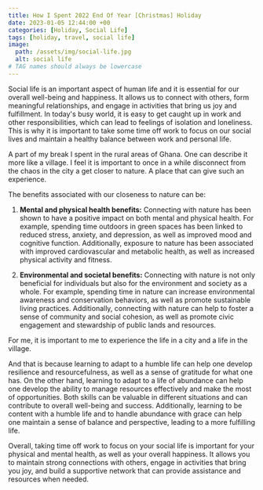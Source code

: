```yaml
---
title: How I Spent 2022 End Of Year [Christmas] Holiday
date: 2023-01-05 12:44:00 +00
categories: [Holiday, Social Life]
tags: [holiday, travel, social life]
image:
  path: /assets/img/social-life.jpg
  alt: social life
# TAG names should always be lowercase
---
```


Social life is an important aspect of human life and it is essential for our overall well-being and happiness. It allows us to connect with others, form meaningful relationships, and engage in activities that bring us joy and fulfillment. In today's busy world, it is easy to get caught up in work and other responsibilities, which can lead to feelings of isolation and loneliness. This is why it is important to take some time off work to focus on our social lives and maintain a healthy balance between work and personal life.

A part of my break I spent in the rural areas of Ghana. One can describe it more like a village. I feel it is important to once in a while disconnect from the chaos in the city a get closer to nature. A place that can give such an experience.

The benefits associated with our closeness to nature can be:

1. **Mental and physical health benefits:** Connecting with nature has been shown to have a positive impact on both mental and physical health. For example, spending time outdoors in green spaces has been linked to reduced stress, anxiety, and depression, as well as improved mood and cognitive function. Additionally, exposure to nature has been associated with improved cardiovascular and metabolic health, as well as increased physical activity and fitness.

2. **Environmental and societal benefits:** Connecting with nature is not only beneficial for individuals but also for the environment and society as a whole. For example, spending time in nature can increase environmental awareness and conservation behaviors, as well as promote sustainable living practices. Additionally, connecting with nature can help to foster a sense of community and social cohesion, as well as promote civic engagement and stewardship of public lands and resources.

For me, it is important to me to experience the life in a city and a life in the village.

And that is because learning to adapt to a humble life can help one develop resilience and resourcefulness, as well as a sense of gratitude for what one has. On the other hand, learning to adapt to a life of abundance can help one develop the ability to manage resources effectively and make the most of opportunities. Both skills can be valuable in different situations and can contribute to overall well-being and success. Additionally, learning to be content with a humble life and to handle abundance with grace can help one maintain a sense of balance and perspective, leading to a more fulfilling life.

Overall, taking time off work to focus on your social life is important for your physical and mental health, as well as your overall happiness. It allows you to maintain strong connections with others, engage in activities that bring you joy, and build a supportive network that can provide assistance and resources when needed.